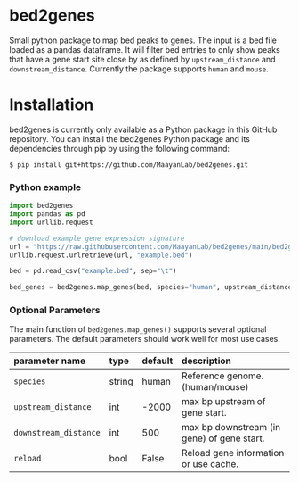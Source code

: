 # bed2genes
Small python package to map bed peaks to genes. The input is a bed file loaded as a pandas dataframe. It will filter bed entries to only show peaks that have a gene start site close by as defined by `upstream_distance` and `downstream_distance`. Currently the package supports `human` and `mouse`.


# Installation

bed2genes is currently only available as a Python package in this GitHub repository. You can install the bed2genes Python package and its dependencies through pip by using the following command:

```
$ pip install git+https://github.com/MaayanLab/bed2genes.git
```

### Python example

```python
import bed2genes
import pandas as pd
import urllib.request

# download example gene expression signature
url = "https://raw.githubusercontent.com/MaayanLab/bed2genes/main/bed2genes/data/example.bed"
urllib.request.urlretrieve(url, "example.bed")

bed = pd.read_csv("example.bed", sep="\t")

bed_genes = bed2genes.map_genes(bed, species="human", upstream_distance=-2000, downstream_distance=500, reload=False)
```

### Optional Parameters

The main function of `bed2genes.map_genes()` supports several optional parameters. The default parameters should work well for most use cases.

| parameter name | type | default | description |
|:-----|:---------|:-------------|:------|
| `species`	| string | human | Reference genome. (human/mouse)|
| `upstream_distance` | int | -2000 | max bp upstream of gene start. |
| `downstream_distance` | int | 500 | max bp downstream (in gene) of gene start. |
| `reload` | bool | False | Reload gene information or use cache. |
